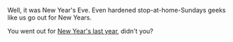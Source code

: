 Well, it was New Year's Eve. Even hardened stop-at-home-Sundays geeks like us go out for New Years.

You went out for [New Year's last year](../new-years/new-years.md), didn't you?
